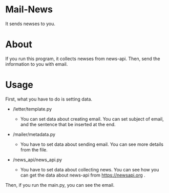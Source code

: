 # Mail-News
It sends newses to you.

# About
If you run this program, it collects newses from news-api.
Then, send the information to you with email.

# Usage
First, what you have to do is setting data.
- /letter/template.py
    - You can set data about creating email. You can set subject of
      email, and the sentence that be inserted at the end.
      
- /mailer/metadata.py
    - You have to set data about sending email. You can see more details
    from the file.
      
- /news_api/news_api.py
    - You have to set data about collecting news. You can see how you can get
    the data about news-api from https://newsapi.org .
      
Then, if you run the main.py, you can see the email.
